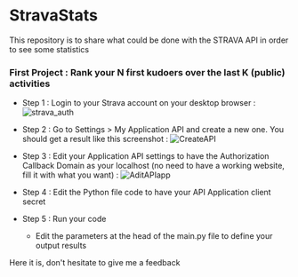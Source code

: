 # StravaStats

This repository is to share what could be done with the STRAVA API in order to see some statistics 

### First Project : Rank your N first kudoers over the last K (public) activities ###

- Step 1 : Login to your Strava account on your desktop browser :
![strava_auth](https://github.com/capitaintiti/StravaStats/assets/47813777/1d4df7da-bca4-4206-b61a-b6121a5792a1)

- Step 2 : Go to Settings > My Application API and create a new one. You should get a result like this screenshot :
![CreateAPI](https://github.com/capitaintiti/StravaStats/assets/47813777/4d66275a-d8e6-44c5-af9f-75f2b2aa9061)

- Step 3 : Edit your Application API settings to have the Authorization Callback Domain as your localhost (no need to have a working website, fill it with what you want) :
![AditAPIapp](https://github.com/capitaintiti/StravaStats/assets/47813777/10cb0fe0-0756-4363-be50-64524fee3b9c)

- Step 4 : Edit the Python file code to have your API Application client secret

- Step 5 : Run your code
  - Edit the parameters at the head of the main.py file to define your output results

Here it is, don't hesitate to give me a feedback
